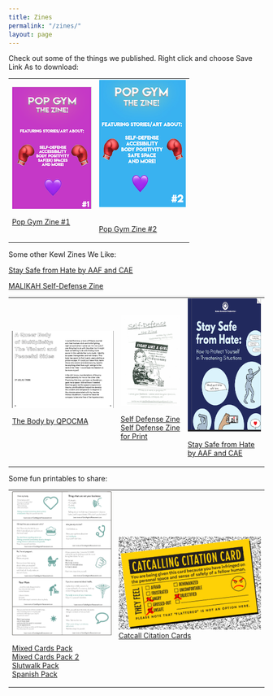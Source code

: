 ```yaml
---
title: Zines
permalink: "/zines/"
layout: page
---
```


Check out some of the things we published. Right click and choose Save Link As to download:

<table>
   <tr>
   <td>
   <img src="/assets/zine.png" alt="Zine Volume 1i">

<br>

<a href="/assets/zinesitefinal1.pdf" target="_blank" rel="noopener noreferrer">Pop Gym Zine #1</a> 
      </td>
   <td>
   <center><img src="/assets/zine2image.png" alt="Zine Volume 2"></center>

<br>

<a href="/assets/zinesiteedit2.pdf" target="_blank" rel="noopener noreferrer"> Pop Gym Zine #2</a>
   </td>
</tr>
</table>
<table>
   <tr> Some other Kewl Zines We Like:
      <td>
             <img src="/assets/thebody2.png" alt="Self Defense, The Zine"><br>
       
<a href="https://qpocma.itch.io/the-body" target="_blank" rel="noopener noreferrer">The Body by QPOCMA</a><br>
      </td>
      <td>
             <img src="/assets/wsdzine.png" alt="Self Defense, The Zine"><br>
       
<a href="https://ln.sync.com/dl/b3d9079c0/9r4ijtth-vaip6fr3-8egk3mte-giq697xk" target="_blank" rel="noopener noreferrer">Self Defense Zine</a><br>
<a href="/assets/WSDZineFinal.pdf" target="_blank" rel="noopener noreferrer">Self Defense Zine for Print</a> 
      </td>
      <td>
         <img src="/assets/aafcae.png" alt="Stay Safe from Hate Zine" width="200" height="262"><br>
         
<a href="https://www.aafederation.org/wp-content/uploads/2022/11/Stay-Safe-from-Hate-booklet.pdf" target="_blank" rel="noopener noreferrer">Stay Safe from Hate by AAF and CAE</a><br> 
   </td>
   
<a href="https://www.aafederation.org/wp-content/uploads/2022/11/Stay-Safe-from-Hate-booklet.pdf" target="_blank" rel="noopener noreferrer">Stay Safe from Hate by AAF and CAE</a><br> 
   </td>

<a href="[https://www.aafederation.org/wp-content/uploads/2022/11/Stay-Safe-from-Hate-booklet.pdf](https://drive.google.com/file/d/1beqKWa3Ftt3a7BQIKq5MblDBTuOZBCPN/view?usp=sharing)" target="_blank" rel="noopener noreferrer">MALIKAH Self-Defense Zine</a><br> 
   </td>
   
<table>
   <tr> Some fun printables to share:
      <td>
             <img src="/assets/CardA.png" alt="Cards Against Street Harassment"><br>
       
<a href="/assets/Mix.pdf" target="_blank" rel="noopener noreferrer">Mixed Cards Pack</a> <br>
<a href="/assets/Mix2.pdf" target="_blank" rel="noopener noreferrer">Mixed Cards Pack 2</a> <br>
<a href="/assets/slutwalk.pdf" target="_blank" rel="noopener noreferrer">Slutwalk Pack</a> <br>
<a href="/assets/spanish.pdf" target="_blank" rel="noopener noreferrer">Spanish Pack</a> 
      </td>
      <td>
         <img src="/assets/CCC.png" alt="Catcall Citation Cards"><br>
        <a href="/assets/CCC.pdf" target="_blank" rel="noopener noreferrer">Catcall Citation Cards</a>           
      </td>
   </tr>
</table>


</p>


